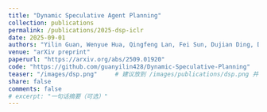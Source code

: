 ```yaml
---
title: "Dynamic Speculative Agent Planning"
collection: publications
permalink: /publications/2025-dsp-iclr
date: 2025-09-01
authors: "Yilin Guan, Wenyue Hua, Qingfeng Lan, Fei Sun, Dujian Ding, Devang Acharya, Chi Wang, William Yang Wang"
venue: "arXiv preprint"
paperurl: "https://arxiv.org/abs/2509.01920"
code: "https://github.com/guanyilin428/Dynamic-Speculative-Planning"
teaser: "/images/dsp.png"     # 建议放到 /images/publications/dsp.png 并改成对应路径
share: false
comments: false
# excerpt: "一句话摘要（可选）"
---
```

